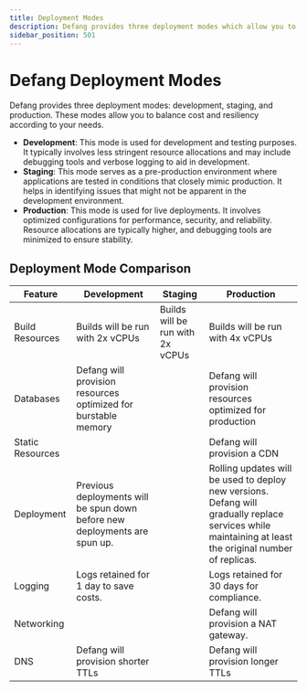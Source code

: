 ```yaml
---
title: Deployment Modes
description: Defang provides three deployment modes which allow you to balance cost and resiliency.
sidebar_position: 501
---
```


# Defang Deployment Modes

Defang provides three deployment modes: development, staging, and production. These modes allow you to balance cost and resiliency according to your needs.

* **Development**: This mode is used for development and testing purposes. It typically involves less stringent resource allocations and may include debugging tools and verbose logging to aid in development.
* **Staging**: This mode serves as a pre-production environment where applications are tested in conditions that closely mimic production. It helps in identifying issues that might not be apparent in the development environment.
* **Production**: This mode is used for live deployments. It involves optimized configurations for performance, security, and reliability. Resource allocations are typically higher, and debugging tools are minimized to ensure stability.

## Deployment Mode Comparison

| Feature | Development | Staging | Production |
|-|-|-|-|
| Build Resources | Builds will be run with 2x vCPUs | Builds will be run with 2x vCPUs | Builds will be run with 4x vCPUs |
| Databases | Defang will provision resources optimized for burstable memory | | Defang will provision resources optimized for production |
| Static Resources | | | Defang will provision a CDN |
| Deployment | Previous deployments will be spun down before new deployments are spun up. | | Rolling updates will be used to deploy new versions. Defang will gradually replace services while maintaining at least the original number of replicas. |
| Logging | Logs retained for 1 day to save costs. | | Logs retained for 30 days for compliance. |
| Networking | | | Defang will provision a NAT gateway. |
| DNS | Defang will provision shorter TTLs | | Defang will provision longer TTLs |
